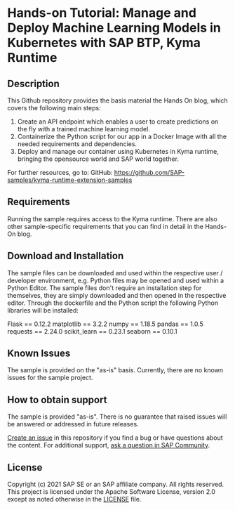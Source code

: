 # Hands-on Tutorial: Manage and Deploy Machine Learning Models in Kubernetes with SAP BTP, Kyma Runtime

## Description
This Github repository provides the basis material the Hands On blog, which covers the following main steps: 

1. Create an API endpoint which enables a user to create predictions on the fly with a trained machine learning model.
2. Containerize the Python script for our app in a Docker Image with all the needed requirements and dependencies.
3. Deploy and manage our container using Kubernetes in Kyma runtime, bringing the opensource world and SAP world together.

For further resources, go to:
GitHub: https://github.com/SAP-samples/kyma-runtime-extension-samples

## Requirements
Running the sample requires access to the Kyma runtime. There are also other sample-specific requirements that you can find in detail in the Hands-On blog.

## Download and Installation
The sample files can be downloaded and used within the respective user / developer environment, e.g. Python files may be opened and used within a Python Editor. The sample files don't require an installation step for themselves, they are simply downloaded and then opened in the respective editor. Through the dockerfile and the Python script the following Python libraries will be installed: 

Flask == 0.12.2
matplotlib == 3.2.2
numpy == 1.18.5
pandas == 1.0.5
requests == 2.24.0
scikit_learn == 0.23.1
seaborn == 0.10.1

## Known Issues
The sample is provided on the "as-is" basis. Currently, there are no known issues for the sample project.

## How to obtain support
The sample is provided "as-is". There is no guarantee that raised issues will be answered or addressed in future releases.

[Create an issue](https://github.com/SAP-samples/<repository-name>/issues) in this repository if you find a bug or have questions about the content. 
For additional support, [ask a question in SAP Community](https://answers.sap.com/questions/ask.html).

## License
Copyright (c) 2021 SAP SE or an SAP affiliate company. All rights reserved. This project is licensed under the Apache Software License, version 2.0 except as noted otherwise in the [LICENSE](LICENSES/Apache-2.0.txt) file.
